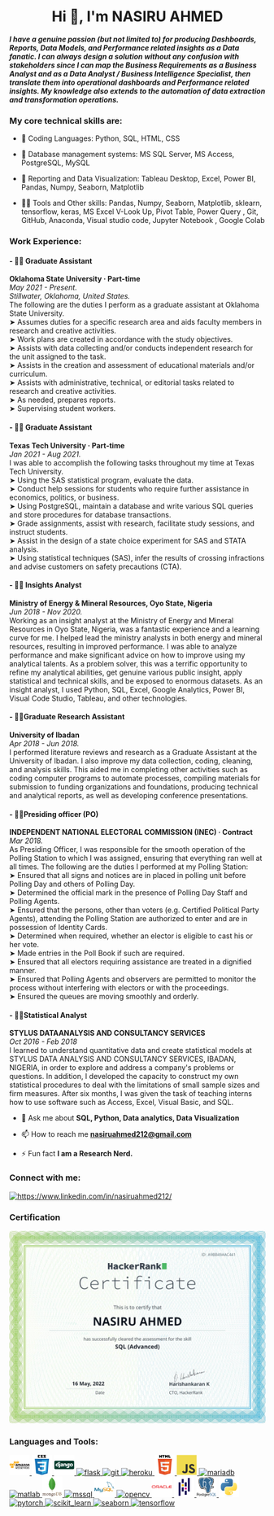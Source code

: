 <h1 align="center">Hi 👋, I'm NASIRU AHMED </h1>
<b align="center"> <i>
  I have a genuine passion (but not limited to) for producing Dashboards, Reports, Data Models, and Performance related insights as a Data fanatic. I can always design a solution without any confusion with stakeholders since I can map the Business Requirements as a Business Analyst and as a Data Analyst / Business Intelligence Specialist, then translate them into operational dashboards and Performance related insights. My knowledge also extends to the automation of data extraction and transformation operations.
 </i> </b>

<h3>
My core technical skills are:
</h3>

- 🔭 Coding Languages: Python, SQL, HTML, CSS

- 🌱 Database management systems: MS SQL Server, MS Access, PostgreSQL, MySQL

- 👯 Reporting and Data Visualization: Tableau Desktop, Excel, Power BI, Pandas, Numpy, Seaborn, Matplotlib

- 👨‍💻 Tools and Other skills: Pandas, Numpy, Seaborn, Matplotlib, sklearn, tensorflow, keras, MS Excel V-Look Up, Pivot Table, Power Query , Git, GitHub, Anaconda, Visual studio code, Jupyter Notebook , Google Colab


<h3>
Work Experience:
</h3>

<h4>- 👨‍💻 Graduate Assistant </h4>
<b> Oklahoma State University ·  Part-time </b> </br>
<i>May 2021 - Present.</i> </br>
<i>Stillwater, Oklahoma, United States.</i></br>
The following are the duties I perform as a graduate assistant at Oklahoma State University.</br>
➤ Assumes duties for a specific research area and aids faculty members in research and creative activities.</br>
➤ Work plans are created in accordance with the study objectives.</br>
➤ Assists with data collecting and/or conducts independent research for the unit assigned to the task.</br>
➤ Assists in the creation and assessment of educational materials and/or curriculum.</br>
➤ Assists with administrative, technical, or editorial tasks related to research and creative activities.</br>
➤ As needed, prepares reports.</br>
➤ Supervising student workers.</br>

<h4>- 👨‍💻 Graduate Assistant </h4>
<b> Texas Tech University · Part-time  </b> </br>
<i>Jan 2021 - Aug 2021.</i> </br>
I was able to accomplish the following tasks throughout my time at Texas Tech University.</br>
➤ Using the SAS statistical program, evaluate the data.</br>
➤ Conduct help sessions for students who require further assistance in economics, politics, or business.</br>
➤ Using PostgreSQL, maintain a database and write various SQL queries and store procedures for database transactions.</br>
➤ Grade assignments, assist with research, facilitate study sessions, and instruct students.</br>
➤ Assist in the design of a state choice experiment for SAS and STATA analysis.</br>
➤ Using statistical techniques (SAS), infer the results of crossing infractions and advise customers on safety precautions (CTA).</br>

<h4>- 👨‍💻 Insights Analyst </h4>
<b> Ministry of Energy & Mineral Resources, Oyo State, Nigeria  </b> </br>
<i>Jun 2018 - Nov 2020.</i> </br>
Working as an insight analyst at the Ministry of Energy and Mineral Resources in Oyo State, Nigeria, was a fantastic experience and a learning curve for me. I helped lead the ministry analysts in both energy and mineral resources, resulting in improved performance. I was able to analyze performance and make significant advice on how to improve using my analytical talents.
As a problem solver, this was a terrific opportunity to refine my analytical abilities, get genuine various public insight, apply statistical and technical skills, and be exposed to enormous datasets.
As an insight analyst, I used Python, SQL, Excel, Google Analytics, Power BI, Visual Code Studio, Tableau, and other technologies.</br>

<h4>- 👨‍💻Graduate Research Assistant </h4>
<b> University of Ibadan</b> </br>
<i>Apr 2018 - Jun 2018.</i> </br>
I performed literature reviews and research as a Graduate Assistant at the University of Ibadan. I also improve my data collection, coding, cleaning, and analysis skills. This aided me in completing other activities such as  coding computer programs to automate processes, compiling materials for submission to funding organizations and foundations, producing technical and analytical reports, as well as developing conference presentations.</br>

<h4>- 👨‍💻Presiding officer (PO) </h4>
<b> INDEPENDENT NATIONAL ELECTORAL COMMISSION (INEC) · Contract</b> </br>
<i>Mar 2018.</i> </br>
As Presiding Officer, I was responsible for the smooth operation of the Polling Station to which I was assigned, ensuring that everything ran well at all times. The following are the duties I performed at my Polling Station:</br>
➤ Ensured that all signs and notices are in placed in polling unit before Polling Day and others of Polling Day.</br>
➤ Determined the official mark in the presence of Polling Day Staff and Polling Agents.</br>
➤ Ensured that the persons, other than voters (e.g. Certified Political Party Agents), attending the Polling Station are authorized to enter and are in possession of Identity Cards.</br>
➤ Determined when required, whether an elector is eligible to cast his or her vote.</br>
➤ Made entries in the Poll Book if such are required.</br>
➤ Ensured that all electors requiring assistance are treated in a dignified manner.</br>
➤ Ensured that Polling Agents and observers are permitted to monitor the process without interfering with electors or with the proceedings.</br>
➤ Ensured the queues are moving smoothly and orderly.</br>

<h4>- 👨‍💻Statistical Analyst </h4>
<b> STYLUS DATAANALYSIS AND CONSULTANCY SERVICES</b> </br>
<i>Oct 2016 - Feb 2018</i> </br>
I learned to understand quantitative data and create statistical models at STYLUS DATA ANALYSIS AND CONSULTANCY SERVICES, IBADAN, NIGERIA, in order to explore and address a company's problems or questions. In addition, I developed the capacity to construct my own statistical procedures to deal with the limitations of small sample sizes and firm measures. After six months, I was given the task of teaching interns how to use software such as Access, Excel, Visual Basic, and SQL.</br>


- 💬 Ask me about **SQL, Python, Data analytics, Data Visualization**

- 📫 How to reach me **nasiruahmed212@gmail.com**



- ⚡ Fun fact **I am a Research Nerd.**

<h3 align="left">Connect with me:</h3>
<p align="left">
<a href="https://linkedin.com/in/https://www.linkedin.com/in/nasiruahmed212/" target="blank"><img align="center" src="https://raw.githubusercontent.com/rahuldkjain/github-profile-readme-generator/master/src/images/icons/Social/linked-in-alt.svg" alt="https://www.linkedin.com/in/nasiruahmed212/" height="30" width="40" /></a>
</p>

<h3> Certification </h3>
<img src="https://raw.githubusercontent.com/Ahmednas211/Ahmednas211/main/SQL-Certificate.png"/>


<h3 align="left">Languages and Tools:</h3>
<p align="left"> <a href="https://aws.amazon.com" target="_blank" rel="noreferrer"> <img src="https://raw.githubusercontent.com/devicons/devicon/master/icons/amazonwebservices/amazonwebservices-original-wordmark.svg" alt="aws" width="40" height="40"/> </a> <a href="https://www.w3schools.com/css/" target="_blank" rel="noreferrer"> <img src="https://raw.githubusercontent.com/devicons/devicon/master/icons/css3/css3-original-wordmark.svg" alt="css3" width="40" height="40"/> </a> <a href="https://www.djangoproject.com/" target="_blank" rel="noreferrer"> <img src="https://raw.githubusercontent.com/devicons/devicon/master/icons/django/django-original.svg" alt="django" width="40" height="40"/> </a> <a href="https://flask.palletsprojects.com/" target="_blank" rel="noreferrer"> <img src="https://www.vectorlogo.zone/logos/pocoo_flask/pocoo_flask-icon.svg" alt="flask" width="40" height="40"/> </a> <a href="https://git-scm.com/" target="_blank" rel="noreferrer"> <img src="https://www.vectorlogo.zone/logos/git-scm/git-scm-icon.svg" alt="git" width="40" height="40"/> </a> <a href="https://heroku.com" target="_blank" rel="noreferrer"> <img src="https://www.vectorlogo.zone/logos/heroku/heroku-icon.svg" alt="heroku" width="40" height="40"/> </a> <a href="https://www.w3.org/html/" target="_blank" rel="noreferrer"> <img src="https://raw.githubusercontent.com/devicons/devicon/master/icons/html5/html5-original-wordmark.svg" alt="html5" width="40" height="40"/> </a> <a href="https://developer.mozilla.org/en-US/docs/Web/JavaScript" target="_blank" rel="noreferrer"> <img src="https://raw.githubusercontent.com/devicons/devicon/master/icons/javascript/javascript-original.svg" alt="javascript" width="40" height="40"/> </a> <a href="https://mariadb.org/" target="_blank" rel="noreferrer"> <img src="https://www.vectorlogo.zone/logos/mariadb/mariadb-icon.svg" alt="mariadb" width="40" height="40"/> </a> <a href="https://www.mathworks.com/" target="_blank" rel="noreferrer"> <img src="https://upload.wikimedia.org/wikipedia/commons/2/21/Matlab_Logo.png" alt="matlab" width="40" height="40"/> </a> <a href="https://www.mongodb.com/" target="_blank" rel="noreferrer"> <img src="https://raw.githubusercontent.com/devicons/devicon/master/icons/mongodb/mongodb-original-wordmark.svg" alt="mongodb" width="40" height="40"/> </a> <a href="https://www.microsoft.com/en-us/sql-server" target="_blank" rel="noreferrer"> <img src="https://www.svgrepo.com/show/303229/microsoft-sql-server-logo.svg" alt="mssql" width="40" height="40"/> </a> <a href="https://www.mysql.com/" target="_blank" rel="noreferrer"> <img src="https://raw.githubusercontent.com/devicons/devicon/master/icons/mysql/mysql-original-wordmark.svg" alt="mysql" width="40" height="40"/> </a> <a href="https://opencv.org/" target="_blank" rel="noreferrer"> <img src="https://www.vectorlogo.zone/logos/opencv/opencv-icon.svg" alt="opencv" width="40" height="40"/> </a> <a href="https://www.oracle.com/" target="_blank" rel="noreferrer"> <img src="https://raw.githubusercontent.com/devicons/devicon/master/icons/oracle/oracle-original.svg" alt="oracle" width="40" height="40"/> </a> <a href="https://pandas.pydata.org/" target="_blank" rel="noreferrer"> <img src="https://raw.githubusercontent.com/devicons/devicon/2ae2a900d2f041da66e950e4d48052658d850630/icons/pandas/pandas-original.svg" alt="pandas" width="40" height="40"/> </a> <a href="https://www.postgresql.org" target="_blank" rel="noreferrer"> <img src="https://raw.githubusercontent.com/devicons/devicon/master/icons/postgresql/postgresql-original-wordmark.svg" alt="postgresql" width="40" height="40"/> </a> <a href="https://www.python.org" target="_blank" rel="noreferrer"> <img src="https://raw.githubusercontent.com/devicons/devicon/master/icons/python/python-original.svg" alt="python" width="40" height="40"/> </a> <a href="https://pytorch.org/" target="_blank" rel="noreferrer"> <img src="https://www.vectorlogo.zone/logos/pytorch/pytorch-icon.svg" alt="pytorch" width="40" height="40"/> </a> <a href="https://scikit-learn.org/" target="_blank" rel="noreferrer"> <img src="https://upload.wikimedia.org/wikipedia/commons/0/05/Scikit_learn_logo_small.svg" alt="scikit_learn" width="40" height="40"/> </a> <a href="https://seaborn.pydata.org/" target="_blank" rel="noreferrer"> <img src="https://seaborn.pydata.org/_images/logo-mark-lightbg.svg" alt="seaborn" width="40" height="40"/> </a> <a href="https://www.tensorflow.org" target="_blank" rel="noreferrer"> <img src="https://www.vectorlogo.zone/logos/tensorflow/tensorflow-icon.svg" alt="tensorflow" width="40" height="40"/> </a> </p>

